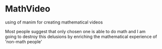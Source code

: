 # MathVideo
using of manim for creating mathematical videos

Most people suggest that only chosen one is able to do math and I am going to destroy this delusions by enriching the mathematical experience of 'non-math people'
